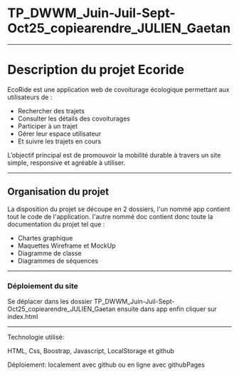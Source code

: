 # TP_DWWM_Juin-Juil-Sept-Oct25_copiearendre_JULIEN_Gaetan

***

# Description du projet Ecoride
EcoRide est une application web de covoiturage écologique permettant aux utilisateurs de :

* Rechercher des trajets
* Consulter les détails des covoiturages
* Participer à un trajet
* Gérer leur espace utilisateur
* Et suivre les trajets en cours

L’objectif principal est de promouvoir la mobilité durable à travers un site simple, responsive et agréable à utiliser.

***

## Organisation du projet

La disposition du projet se découpe en 2 dossiers, 
l'un nommé app contient tout le code de l'application.
l'autre nommé doc contient donc toute la documentation du projet tel que :

* Chartes graphique
* Maquettes Wireframe et MockUp
* Diagramme de classe
* Diagrammes de séquences 

***

### Déploiement du site 

Se déplacer dans les dossier TP_DWWM_Juin-Juil-Sept-Oct25_copiearendre_JULIEN_Gaetan ensuite dans app enfin cliquer sur index.html 

***

Technologie utilisé:

HTML, Css, Boostrap, Javascript, LocalStorage et github 

Déploiement:
localement avec github ou en ligne avec githubPages
